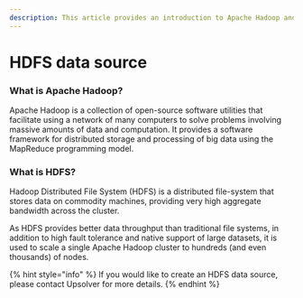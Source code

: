 ```yaml
---
description: This article provides an introduction to Apache Hadoop and HDFS.
---
```


# HDFS data source

### What is Apache Hadoop?

Apache Hadoop is a collection of open-source software utilities that facilitate using a network of many computers to solve problems involving massive amounts of data and computation. It provides a software framework for distributed storage and processing of big data using the MapReduce programming model.

### What is HDFS?

Hadoop Distributed File System \(HDFS\) is a distributed file-system that stores data on commodity machines, providing very high aggregate bandwidth across the cluster.

As HDFS provides better data throughput than traditional file systems, in addition to high fault tolerance and native support of large datasets, it is used to scale a single Apache Hadoop cluster to hundreds \(and even thousands\) of nodes.

{% hint style="info" %}
If you would like to create an HDFS data source, please contact Upsolver for more details.
{% endhint %}

